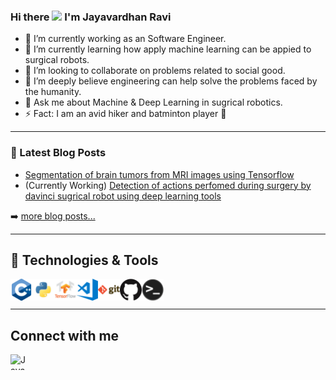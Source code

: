 ### Hi there <img src="https://github.com/jayavardhanravi/jayavardhanravi/blob/master/imgs/wave.gif" width="30px"> I'm Jayavardhan Ravi

- 🔭 I’m currently working as an Software Engineer.
- 🌱 I’m currently learning how apply machine learning can be appied to surgical robots.
- 👯 I’m looking to collaborate on problems related to social good.
- 🤔 I’m deeply believe engineering can help solve the problems faced by the humanity.
- 💬 Ask me about Machine & Deep Learning in sugrical robotics.
- ⚡ Fact: I am an avid hiker and batminton player 🚵 
<!--
**jayavardhanravi/jayavardhanravi** is a ✨ _special_ ✨ repository because its `README.md` (this file) appears on your GitHub profile.

Here are some ideas to get you started:

- 🔭 I’m currently working on ...
- 🌱 I’m currently learning ...
- 👯 I’m looking to collaborate on ...
- 🤔 I’m looking for help with ...
- 💬 Ask me about ...
- 📫 How to reach me: ...
- 😄 Pronouns: ...
- ⚡ Fun fact: ...
-->

---

### 📕 Latest Blog Posts

<!-- BLOG-POST-LIST:START -->
- [Segmentation of brain tumors from MRI images using Tensorflow](#)
- (Currently Working) [Detection of actions perfomed during surgery by davinci sugrical robot using deep learning tools](#)
<!-- BLOG-POST-LIST:END -->

➡️ [more blog posts...](#)

---

## 🔧 Technologies & Tools
<img align="left" alt="Cpp" width="35px" src="https://raw.githubusercontent.com/github/explore/80688e429a7d4ef2fca1e82350fe8e3517d3494d/topics/cpp/cpp.png" />
<img align="left" alt="Python" width="35px" src="https://raw.githubusercontent.com/github/explore/80688e429a7d4ef2fca1e82350fe8e3517d3494d/topics/python/python.png" />
<img align="left" alt="TensorFlow" width="35px" src="https://raw.githubusercontent.com/github/explore/80688e429a7d4ef2fca1e82350fe8e3517d3494d/topics/tensorflow/tensorflow.png" />
<img align="left" alt="Visual Studio Code" width="35px" src="https://raw.githubusercontent.com/github/explore/80688e429a7d4ef2fca1e82350fe8e3517d3494d/topics/visual-studio-code/visual-studio-code.png" />
<img align="left" alt="Git" width="35px" src="https://raw.githubusercontent.com/github/explore/80688e429a7d4ef2fca1e82350fe8e3517d3494d/topics/git/git.png" />
<img align="left" alt="GitHub" width="35px" src="https://raw.githubusercontent.com/github/explore/78df643247d429f6cc873026c0622819ad797942/topics/github/github.png" />
<img align="left" alt="Terminal" width="35px" src="https://raw.githubusercontent.com/github/explore/80688e429a7d4ef2fca1e82350fe8e3517d3494d/topics/terminal/terminal.png" />

<br />
<br />

---
## Connect with me

[<img align="left" alt="Jayavardhan Ravi | LinkedIn" width="27px" height="25px" src="https://github.com/jayavardhanravi/jayavardhanravi/blob/master/imgs/linkedin.png" />][linkedin]
<br />
<br />

[linkedin]: https://www.linkedin.com/in/jayavardhanravi/
[Github]: https://github.com/jayavardhanravi/jayavardhanravi/
